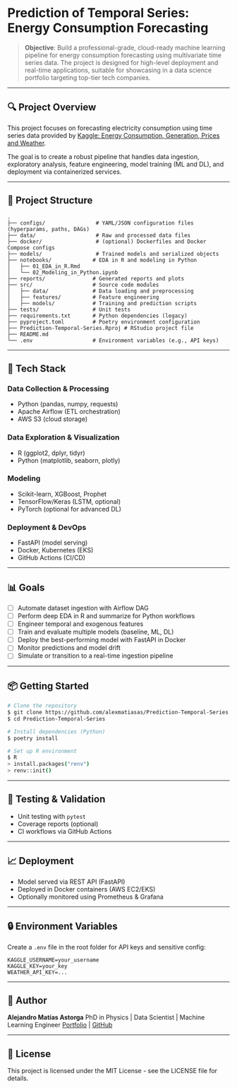 # Prediction of Temporal Series: Energy Consumption Forecasting

> **Objective**: Build a professional-grade, cloud-ready machine learning pipeline for energy consumption forecasting using multivariate time series data. The project is designed for high-level deployment and real-time applications, suitable for showcasing in a data science portfolio targeting top-tier tech companies.

---

## 🔍 Project Overview

This project focuses on forecasting electricity consumption using time series data provided by [Kaggle: Energy Consumption, Generation, Prices and Weather](https://www.kaggle.com/datasets/nicholasjhana/energy-consumption-generation-prices-and-weather).

The goal is to create a robust pipeline that handles data ingestion, exploratory analysis, feature engineering, model training (ML and DL), and deployment via containerized services.

---

## 📁 Project Structure

```
.
├── configs/                # YAML/JSON configuration files (hyperparams, paths, DAGs)
├── data/                   # Raw and processed data files
├── docker/                 # (optional) Dockerfiles and Docker Compose configs
├── models/                 # Trained models and serialized objects
├── notebooks/             # EDA in R and modeling in Python
│   ├── 01_EDA_in_R.Rmd
│   └── 02_Modeling_in_Python.ipynb
├── reports/               # Generated reports and plots
├── src/                   # Source code modules
│   ├── data/              # Data loading and preprocessing
│   ├── features/          # Feature engineering
│   ├── models/            # Training and prediction scripts
├── tests/                 # Unit tests
├── requirements.txt       # Python dependencies (legacy)
├── pyproject.toml         # Poetry environment configuration
├── Prediction-Temporal-Series.Rproj # RStudio project file
├── README.md
└── .env                   # Environment variables (e.g., API keys)
```

---

## 🚀 Tech Stack

### Data Collection & Processing

* Python (pandas, numpy, requests)
* Apache Airflow (ETL orchestration)
* AWS S3 (cloud storage)

### Data Exploration & Visualization

* R (ggplot2, dplyr, tidyr)
* Python (matplotlib, seaborn, plotly)

### Modeling

* Scikit-learn, XGBoost, Prophet
* TensorFlow/Keras (LSTM, optional)
* PyTorch (optional for advanced DL)

### Deployment & DevOps

* FastAPI (model serving)
* Docker, Kubernetes (EKS)
* GitHub Actions (CI/CD)

---

## 📊 Goals

* [ ] Automate dataset ingestion with Airflow DAG
* [ ] Perform deep EDA in R and summarize for Python workflows
* [ ] Engineer temporal and exogenous features
* [ ] Train and evaluate multiple models (baseline, ML, DL)
* [ ] Deploy the best-performing model with FastAPI in Docker
* [ ] Monitor predictions and model drift
* [ ] Simulate or transition to a real-time ingestion pipeline

---

## 📦 Getting Started

```bash
# Clone the repository
$ git clone https://github.com/alexmatiasas/Prediction-Temporal-Series.git
$ cd Prediction-Temporal-Series

# Install dependencies (Python)
$ poetry install

# Set up R environment
$ R
> install.packages("renv")
> renv::init()
```

---

## 🧪 Testing & Validation

* Unit testing with `pytest`
* Coverage reports (optional)
* CI workflows via GitHub Actions

---

## 📈 Deployment

* Model served via REST API (FastAPI)
* Deployed in Docker containers (AWS EC2/EKS)
* Optionally monitored using Prometheus & Grafana

---

## 🔒 Environment Variables

Create a `.env` file in the root folder for API keys and sensitive config:

```
KAGGLE_USERNAME=your_username
KAGGLE_KEY=your_key
WEATHER_API_KEY=...
```

---

## 🧠 Author

**Alejandro Matías Astorga**
PhD in Physics | Data Scientist | Machine Learning Engineer
[Portfolio](https://alexmatiasas.github.io) | [GitHub](https://github.com/alexmatiasas)

---

## 📄 License

This project is licensed under the MIT License - see the LICENSE file for details.
